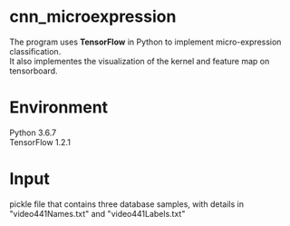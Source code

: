 # cnn_microexpression
The program uses **TensorFlow** in Python to implement micro-expression classification.\
It also implementes the visualization of the kernel and feature map on tensorboard.  
# Environment
Python 3.6.7\
TensorFlow 1.2.1  
# Input
pickle file that contains three database samples, with details in "video441Names.txt" and "video441Labels.txt"  
